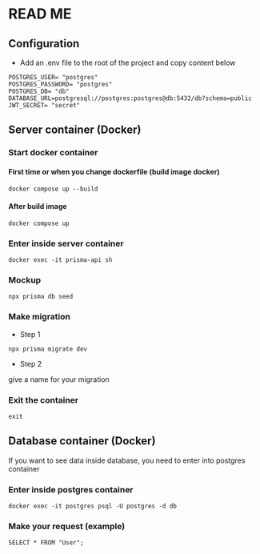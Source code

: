 # READ ME

## Configuration 

* Add an .env file to the root of the project and copy content below

```
POSTGRES_USER= "postgres"
POSTGRES_PASSWORD= "postgres"
POSTGRES_DB= "db"
DATABASE_URL=postgresql://postgres:postgres@db:5432/db?schema=public
JWT_SECRET= "secret"
```

## Server container (Docker)

### Start docker container

#### First time or when you change dockerfile (build image docker)

```
docker compose up --build
```

#### After build image

```
docker compose up
```

### Enter inside server container

```
docker exec -it prisma-api sh
```

### Mockup 

```
npx prisma db seed
```

### Make migration

* Step 1
```
npx prisma migrate dev
```

* Step 2

give a name for your migration

### Exit the container

```
exit
```

## Database container (**Docker**)

If you want to see data inside database, you need to enter into postgres container

### Enter inside postgres container

```
docker exec -it postgres psql -U postgres -d db
```

### Make your request (**example**)

```
SELECT * FROM "User";
```
